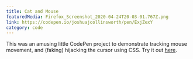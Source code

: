 ```yaml
---
title: Cat and Mouse
featuredMedia: Firefox_Screenshot_2020-04-24T20-03-01.767Z.png
link: https://codepen.io/joshuajcollinsworth/pen/ExjZexY
category: code
---
```


This was an amusing little CodePen project to demonstrate tracking mouse movement, and (faking) hijacking the cursor using CSS. Try it out [here](https://codepen.io/joshuajcollinsworth/pen/ExjZexY/).
